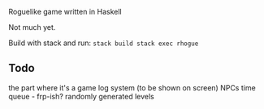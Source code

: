 Roguelike game written in Haskell

Not much yet.

Build with stack and run:
``
stack build
stack exec rhogue
``



## Todo
the part where it's a game
log system (to be shown on screen)
NPCs
  time queue - frp-ish?
randomly generated levels
